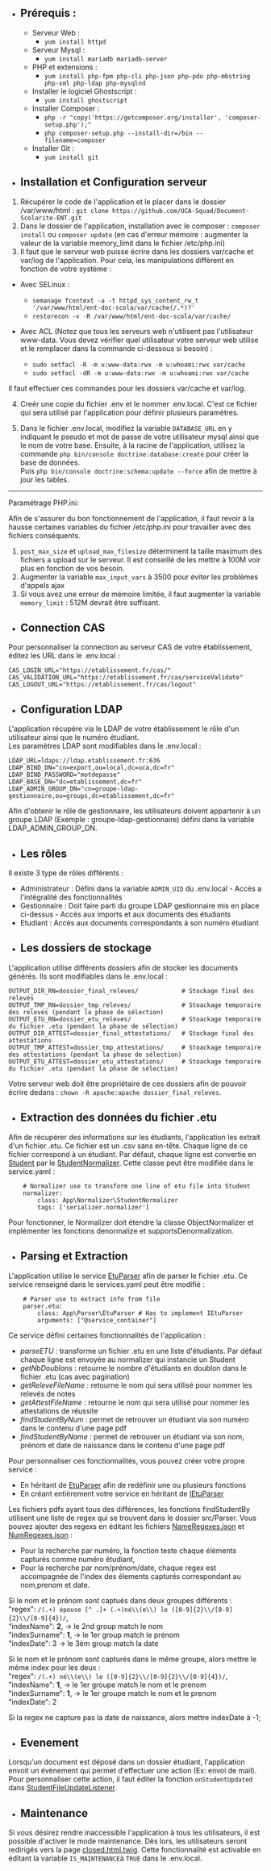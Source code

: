 - Prérequis : 
    --
    
    - Serveur Web :
        - `yum install httpd`
    - Serveur Mysql :
        - `yum install mariadb mariadb-server`
    - PHP et extensions :
        - `yum install php-fpm php-cli php-json php-pdo php-mbstring php-xml php-ldap php-mysqlnd`
    - Installer le logiciel Ghostscript : 
        - `yum install ghostscript`
    - Installer Composer : 
        - `php -r "copy('https://getcomposer.org/installer', 'composer-setup.php');"`
        - `php composer-setup.php --install-dir=/bin --filename=composer`
    - Installer Git :
        - `yum install git`

- Installation et Configuration serveur
    --

1. Récupérer le code de l'application et le placer dans le dossier /var/www/html : `git clone https://github.com/UCA-Squad/Document-Scolarite-ENT.git`
2. Dans le dossier de l'application, installation avec le composer : `composer install` ou `composer update` (en cas d'erreur mémoire : augmenter la valeur de la variable memory_limit dans le fichier /etc/php.ini)
3. Il faut que le serveur web puisse écrire dans les dossiers var/cache et var/log de l'application. Pour cela, les manipulations diffèrent en fonction de votre système :
 
* Avec SELinux :
    * `semanage fcontext -a -t httpd_sys_content_rw_t '/var/www/html/ent-doc-scola/var/cache(/.*)?'`
    * `restorecon -v -R /var/www/html/ent-doc-scola/var/cache/`


* Avec ACL (Notez que tous les serveurs web n'utilisent pas l'utilisateur www-data. Vous devez vérifier quel utilisateur votre serveur web utilise et le remplacer dans la commande ci-dessous si besoin) :
   * `sudo setfacl -R -m u:www-data:rwx -m u:whoami:rwx var/cache`
   * `sudo setfacl -dR -m u:www-data:rwx -m u:whoami:rwx var/cache`

Il faut effectuer ces commandes pour les dossiers var/cache et var/log.

4. Creér une copie du fichier .env et le nommer .env.local. C'est ce fichier qui sera utilisé par l'application pour définir plusieurs paramètres.

5. Dans le fichier .env.local, modifiez la variable `DATABASE_URL` en y indiquant le pseudo et mot de passe de votre utilisateur mysql ainsi que le nom de votre base.
Ensuite, à la racine de l'application, utilisez la commande `php bin/console doctrine:database:create` pour créer la base de données.<br>
Puis `php bin/console doctrine:schema:update --force` afin de mettre à jour les tables.
    
---
Paramétrage PHP.ini:

Afin de s'assurer du bon fonctionnement de l'application, il faut revoir à la hausse certaines variables du fichier /etc/php.ini pour travailler avec des fichiers conséquents.
1. `post_max_size` et `upload_max_filesize` déterminent la taille maximum des fichiers a upload sur le serveur. Il est conseillé de les mettre à 100M voir plus en fonction de vos besoin.
2. Augmenter la variable `max_input_vars` à 3500 pour éviter les problèmes d'appels ajax
3. Si vous avez une erreur de mémoire limitée, il faut augmenter la variable `memory_limit` : 512M devrait être suffisant. 


- Connection CAS
    -- 
Pour personnaliser la connection au serveur CAS de votre établissement, éditez les URL dans le .env.local :

```
CAS_LOGIN_URL="https://etablissement.fr/cas/"
CAS_VALIDATION_URL="https://etablissement.fr/cas/serviceValidate"
CAS_LOGOUT_URL="https://etablissement.fr/cas/logout"
```

- Configuration LDAP
    --
L'application récupère via le LDAP de votre établissement le rôle d'un utilisateur ainsi que le numéro étudiant.<br>
Les paramètres LDAP sont modifiables dans le .env.local :

```
LDAP_URL=ldaps://ldap.etablissement.fr:636
LDAP_BIND_DN="cn=export,ou=local,dc=uca,dc=fr"
LDAP_BIND_PASSWORD="motdepasse"
LDAP_BASE_DN="dc=etablissement,dc=fr"
LDAP_ADMIN_GROUP_DN="cn=groupe-ldap-gestionnaire,ou=groups,dc=etablissement,dc=fr"
```
Afin d'obtenir le rôle de gestionnaire, les utilisateurs doivent appartenir à un groupe LDAP (Exemple : groupe-ldap-gestionnaire) défini dans la variable LDAP_ADMIN_GROUP_DN.

- Les rôles
    --
Il existe 3 type de rôles différents : 
* Administrateur : Défini dans la variable `ADMIN_UID` du .env.local - Accès a l'intégralité des fonctionnalités
* Gestionnaire : Doit faire parti du groupe LDAP gestionnaire mis en place ci-dessus - Accès aux imports et aux documents des étudiants
* Etudiant : Accès aux documents correspondants à son numéro étudiant

- Les dossiers de stockage
    --
L'application utilise différents dossiers afin de stocker les documents générés. Ils sont modifiables dans le .env.local : 
```
OUTPUT_DIR_RN=dossier_final_releves/            # Stockage final des relevés
OUTPUT_TMP_RN=dossier_tmp_releves/              # Stoackage temporaire des relevés (pendant la phase de sélection)
OUTPUT_ETU_RN=dossier_etu_releves/              # Stoackage temporaire du fichier .etu (pendant la phase de sélection)
OUTPUT_DIR_ATTEST=dossier_final_attestations/   # Stockage final des attestations
OUTPUT_TMP_ATTEST=dossier_tmp_attestations/     # Stoackage temporaire des attestations (pendant la phase de sélection)
OUTPUT_ETU_ATTEST=dossier_etu_attestations/     # Stoackage temporaire du fichier .etu (pendant la phase de sélection)
```
Votre serveur web doit être propriétaire de ces dossiers afin de pouvoir écrire dedans : `chown -R apache:apache dossier_final_releves`.

- Extraction des données du fichier .etu
    --
Afin de récupérer des informations sur les étudiants, l'application les extrait d'un fichier .etu.
Ce fichier est un .csv  sans en-tête. Chaque ligne de ce fichier correspond à un étudiant.
Par défaut, chaque ligne est convertie en [Student](https://gitlab.dsi.uca.fr/dev/ent-doc-scola/-/blob/master/src/Entity/Student.php) par le [StudentNormalizer](https://gitlab.dsi.uca.fr/dev/ent-doc-scola/-/blob/master/src/Normalizer/StudentNormalizer.php). Cette classe peut être modifiée dans le service.yaml : 
```
    # Normalizer use to transform one line of etu file into Student
    normalizer:
        class: App\Normalizer\StudentNormalizer
        tags: ['serializer.normalizer']
```
Pour fonctionner, le Normalizer doit étendre la classe ObjectNormalizer et implémenter les fonctions denormalize et supportsDenormalization.

- Parsing et Extraction
    --
L'application utilise le service [EtuParser](https://gitlab.dsi.uca.fr/dev/ent-doc-scola/-/blob/master/src/Parser/EtuParser.php) afin de parser le fichier .etu. Ce service renseigné dans le services.yaml peut être modifié : 
```
    # Parser use to extract info from file
    parser.etu:
        class: App\Parser\EtuParser # Has to implement IEtuParser
        arguments: ["@service_container"]
```
Ce service défini certaines fonctionnalités de l'application :
* *parseETU* : transforme un fichier .etu en une liste d'étudiants. Par défaut chaque ligne est envoyée au normalizer qui instancie un Student
* *getNbDoublons* : retourne le nombre d'étudiants en doublon dans le fichier .etu (cas avec pagination)
* *getReleveFileName* : retourne le nom qui sera utilisé pour nommer les relevés de notes
* *getAttestFileName* : retourne le nom qui sera utilisé pour nommer les attestations de réussite
* *findStudentByNum* : permet de retrouver un étudiant via son numéro dans le contenu d'une page pdf
* *findStudentByName* : permet de retrouver un étudiant via son nom, prénom et date de naissance dans le contenu d'une page pdf

Pour personnaliser ces fonctionnalités, vous pouvez créer votre propre service :
* En héritant de [EtuParser](https://gitlab.dsi.uca.fr/dev/ent-doc-scola/-/blob/master/src/Parser/EtuParser.php) afin de redéfinir une ou plusieurs fonctions
* En créant entièrement votre service en héritant de [IEtuParser](https://gitlab.dsi.uca.fr/dev/ent-doc-scola/-/blob/master/src/Parser/IEtuParser.php)

Les fichiers pdfs ayant tous des différences, les fonctions findStudentBy utilisent une liste de regex qui se trouvent dans le dossier src/Parser.
Vous pouvez ajouter des regexs en éditant les fichiers [NameRegexes.json](https://gitlab.dsi.uca.fr/dev/ent-doc-scola/-/blob/dev/src/Parser/NameRegexes.json) et [NumRegexes.json](https://gitlab.dsi.uca.fr/dev/ent-doc-scola/-/blob/dev/src/Parser/NumRegexes.json) : 
* Pour la recherche par numéro, la fonction teste chaque éléments capturés comme numéro étudiant,
* Pour la recherche par nom/prénom/date, chaque regex est accompagnée de l'index des élements capturés correspondant au nom,prenom et date.

Si le nom et le prénom sont captués dans deux groupes différents :<br>
"regex": `/(.+) épouse [^ .]+ (.+)né\\(e\\) le ([0-9]{2}\\/[0-9]{2}\\/[0-9]{4})/`,<br>
"indexName": **2**,     -> le 2nd group match le nom<br>
"indexSurname": **1**,  -> le 1er group match le prénom<br>
"indexDate": 3      -> le 3èm group match la date<br>

Si le nom et le prénom sont capturés dans le même groupe, alors mettre le même index pour les deux : <br>
"regex": `/(.+) né\\(e\\) le ([0-9]{2}\\/[0-9]{2}\\/[0-9]{4})/`,<br>
"indexName": **1**, -> le 1er groupe match le nom et le prenom<br>
"indexSurname": **1**, -> le 1er groupe match le nom et le prenom<br>
"indexDate": 2<br>

Si la regex ne capture pas la date de naissance, alors mettre indexDate à -1;

- Evenement
    --
Lorsqu'un document est déposé dans un dossier étudiant, l'application envoit un évènement qui permet d'effectuer une action (Ex: envoi de mail).
Pour personnaliser cette action, il faut éditer la fonction `onStudentUpdated` dans [StudentFileUpdateListener](https://gitlab.dsi.uca.fr/dev/ent-doc-scola/-/blob/master/src/Listener/StudentFileUpdateListener.php).

- Maintenance
    --
Si vous désirez rendre inaccessible l'application à tous les utilisateurs, il est possible d'activer le mode maintenance. Dès lors, les utilisateurs seront redirigés vers la page [closed.html.twig](https://gitlab.dsi.uca.fr/dev/ent-doc-scola/-/blob/master/templates/closed.html.twig).
Cette fonctionnalité est activable en éditant la variable `IS_MAINTENANCE`à `TRUE` dans le .env.local.
